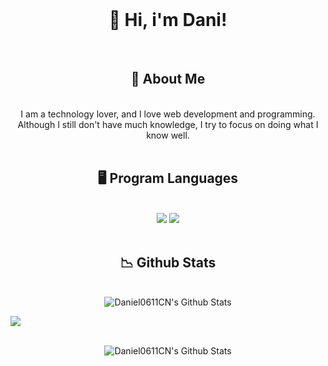 <br/>

<div align="center">
<h1>
👋 Hi, i'm Dani!
</h1>
</div>

<br/>

<div align="center">
<h2>
🌠 About Me
</h2>
</div>

<br/>

<div align="center">
I am a technology lover, and I love web development and programming. 
Although I still don't have much knowledge, I try to focus on doing what I know well.
</div>

<br/>

<div align="center">
<h2>
🖥️ Program Languages
</h2>
</div>

<br/>
<div align="center">
    <img src="https://skillicons.dev/icons?i=html,css,vscode,github,git"/>
    <img src="https://skillicons.dev/icons?i=python,java,mysql"/>
</div>
<br/>

<div align="center">
<h2>
📉 Github Stats
</h2>
</div>

<br/>
<div align="center">
<img align="center" src="https://github-readme-stats.vercel.app/api?
username=Daniel0611CN&include_all_commits=true&count_private=true&show_icons=true&line_height=20&title_color=7A7ADB&icon_color=2234AE&text_color=D3D3D3&bg_color=0,000000,130F40" alt="Daniel0611CN's Github Stats">
</div>

<img align="center" src="https://github-readme-stats.vercel.app/api?
username=Daniel0611C">

<br/>
<div align="center">
<img align="center" src="https://github-readme-stats.vercel.app/api/top-langs/?username=Daniel0611CN&include_all_commits=true&count_private=true&show_icons=true&line_height=20&title_color=7A7ADB&icon_color=2234AE&text_color=D3D3D3&bg_color=0,000000,130F40" alt="Daniel0611CN's Github Stats">
</div>


<!--<img alt="snake eating my contributions" src="https://raw.githubusercontent.com/salesp07/salesp07/output/github-contribution-grid-snake.svg" />-->
